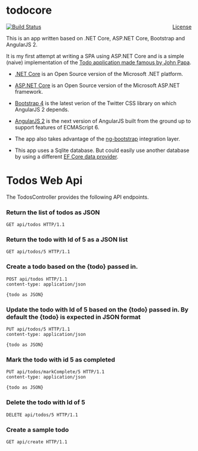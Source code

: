 # todocore
<span style="float: right">[License](LICENSE)&nbsp;</span>
<span>[![Build Status](https://circleci.com/gh/klmcwhirter/todocore.svg?style=shield)](https://circleci.com/gh/klmcwhirter/todocore)</span>


This is an app written based on .NET Core, ASP.NET Core, Bootstrap and AngularJS 2.

It is my first attempt at writing a SPA using ASP.NET Core and
is a simple (naive) implementation of the [Todo application made famous by John Papa](https://johnpapa.net/inside-the-asp-net-single-page-apps-template/).


* [.NET Core](http://dot.net) is an Open Source version of the Microsoft .NET platform.

* [ASP.NET Core](http://www.asp.net/core) is an Open Source version of the Microsoft ASP.NET framework.

* [Bootstrap 4](http://v4-alpha.getbootstrap.com/) is the latest verion of the Twitter CSS library on which AngularJS 2 depends.

* [AngularJS 2](https://angular.io/) is the next version of AngularJS built from the ground up to support features of ECMAScript 6.

* The app also takes advantage of the [ng-bootstrap](https://ng-bootstrap.github.io/#/home) integration layer.

* This app uses a Sqlite database. But could easily use another database by using a different [EF Core data provider](https://docs.efproject.net/en/latest/providers/index.html#).


# Todos Web Api
The TodosController provides the following API endpoints.

### Return the list of todos as JSON
```http
GET api/todos HTTP/1.1
```

### Return the todo with Id of 5 as a JSON list
```http
GET api/todos/5 HTTP/1.1
```

### Create a todo based on the {todo} passed in. 
```http
POST api/todos HTTP/1.1
content-type: application/json

{todo as JSON}
```

### Update the todo with Id of 5 based on the {todo} passed in. By default the {todo} is expected in JSON format
```http
PUT api/todos/5 HTTP/1.1
content-type: application/json

{todo as JSON}
```

### Mark the todo with id 5 as completed
```http
PUT api/todos/markComplete/5 HTTP/1.1
content-type: application/json

{todo as JSON}
```

### Delete the todo with Id of 5
```http
DELETE api/todos/5 HTTP/1.1
```

### Create a sample todo
```http
GET api/create HTTP/1.1
```
